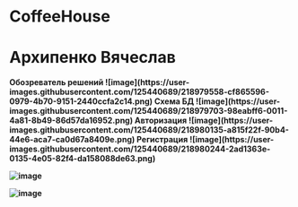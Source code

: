 # CoffeeHouse
<h1> Архипенко Вячеслав</h1>
<b>Обозреватель решений
![image](https://user-images.githubusercontent.com/125440689/218979558-cf865596-0979-4b70-9151-2440ccfa2c14.png)

</b>
<b>Схема БД
![image](https://user-images.githubusercontent.com/125440689/218979703-98eabff6-0011-4a81-8b49-86d57da16952.png)

</b>
<b>Авторизация
![image](https://user-images.githubusercontent.com/125440689/218980135-a815f22f-90b4-44e6-aca7-ca0d67a8409e.png)

</b>
<b>Регистрация
![image](https://user-images.githubusercontent.com/125440689/218980244-2ad1363e-0135-4e05-82f4-da158088de63.png)

![image](https://user-images.githubusercontent.com/125440689/218981154-31966008-7b78-489c-9d3c-78ffa89315d3.png)

![image](https://user-images.githubusercontent.com/125440689/218981294-848f311a-5944-41b4-84d1-20628543956e.png)

</b>


